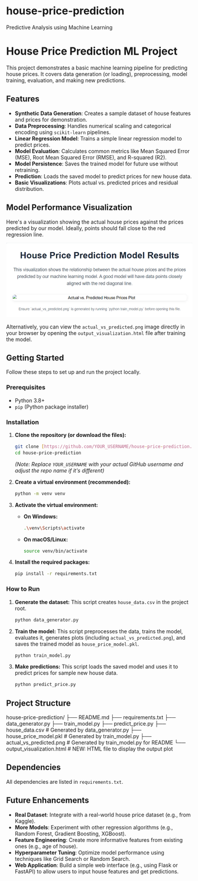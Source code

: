# house-price-prediction
Predictive Analysis using Machine Learning

# House Price Prediction ML Project

This project demonstrates a basic machine learning pipeline for predicting house prices. It covers data generation (or loading), preprocessing, model training, evaluation, and making new predictions.

## Features

* **Synthetic Data Generation**: Creates a sample dataset of house features and prices for demonstration.
* **Data Preprocessing**: Handles numerical scaling and categorical encoding using `scikit-learn` pipelines.
* **Linear Regression Model**: Trains a simple linear regression model to predict prices.
* **Model Evaluation**: Calculates common metrics like Mean Squared Error (MSE), Root Mean Squared Error (RMSE), and R-squared (R2).
* **Model Persistence**: Saves the trained model for future use without retraining.
* **Prediction**: Loads the saved model to predict prices for new house data.
* **Basic Visualizations**: Plots actual vs. predicted prices and residual distribution.

## Model Performance Visualization

Here's a visualization showing the actual house prices against the prices predicted by our model. Ideally, points should fall close to the red regression line.

![Actual vs. Predicted House Prices](actual_vs_predicted.png)

Alternatively, you can view the `actual_vs_predicted.png` image directly in your browser by opening the `output_visualization.html` file after training the model.

## Getting Started

Follow these steps to set up and run the project locally.

### Prerequisites

* Python 3.8+
* `pip` (Python package installer)

### Installation

1.  **Clone the repository (or download the files):**
    ```bash
    git clone [https://github.com/YOUR_USERNAME/house-price-prediction.git](https://github.com/YOUR_USERNAME/house-price-prediction.git)
    cd house-price-prediction
    ```
    *(Note: Replace `YOUR_USERNAME` with your actual GitHub username and adjust the repo name if it's different)*

2.  **Create a virtual environment (recommended):**
    ```bash
    python -m venv venv
    ```

3.  **Activate the virtual environment:**
    * **On Windows:**
        ```bash
        .\venv\Scripts\activate
        ```
    * **On macOS/Linux:**
        ```bash
        source venv/bin/activate
        ```

4.  **Install the required packages:**
    ```bash
    pip install -r requirements.txt
    ```

### How to Run

1.  **Generate the dataset:**
    This script creates `house_data.csv` in the project root.
    ```bash
    python data_generator.py
    ```

2.  **Train the model:**
    This script preprocesses the data, trains the model, evaluates it, generates plots (including `actual_vs_predicted.png`), and saves the trained model as `house_price_model.pkl`.
    ```bash
    python train_model.py
    ```

3.  **Make predictions:**
    This script loads the saved model and uses it to predict prices for sample new house data.
    ```bash
    python predict_price.py
    ```

## Project Structure
house-price-prediction/
├── README.md
├── requirements.txt
├── data_generator.py
├── train_model.py
├── predict_price.py
├── house_data.csv        # Generated by data_generator.py
├── house_price_model.pkl # Generated by train_model.py
├── actual_vs_predicted.png # Generated by train_model.py for README
└── output_visualization.html # NEW: HTML file to display the output plot

## Dependencies

All dependencies are listed in `requirements.txt`.

## Future Enhancements

* **Real Dataset**: Integrate with a real-world house price dataset (e.g., from Kaggle).
* **More Models**: Experiment with other regression algorithms (e.g., Random Forest, Gradient Boosting, XGBoost).
* **Feature Engineering**: Create more informative features from existing ones (e.g., age of house).
* **Hyperparameter Tuning**: Optimize model performance using techniques like Grid Search or Random Search.
* **Web Application**: Build a simple web interface (e.g., using Flask or FastAPI) to allow users to input house features and get predictions.
